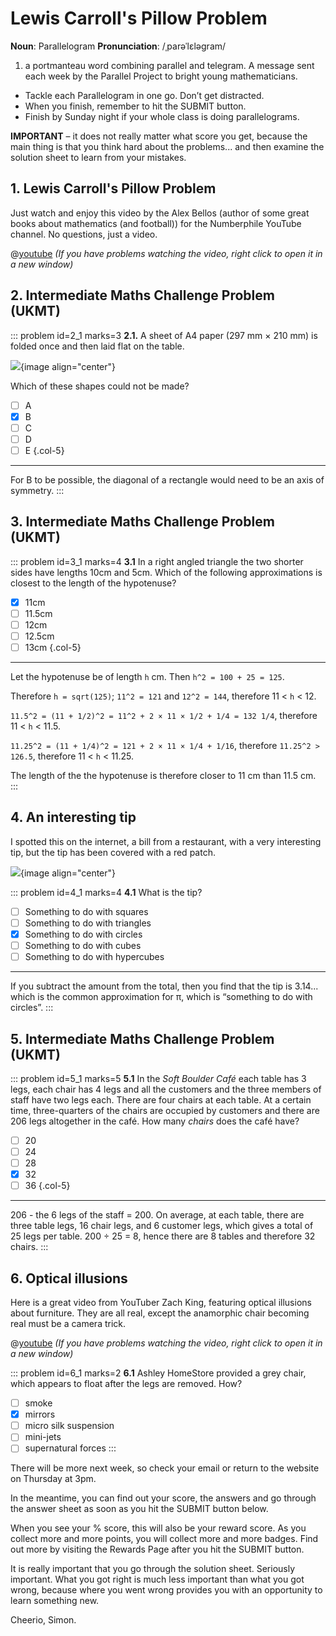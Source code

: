 # Lewis Carroll's Pillow Problem

<div class="dictionary">

__Noun__: Parallelogram
__Pronunciation__: /ˌparəˈlɛləɡram/

1. a portmanteau word combining parallel and telegram. A message sent each
week by the Parallel Project to bright young mathematicians.

</div>

* Tackle each Parallelogram in one go. Don’t get distracted.
* When you finish, remember to hit the SUBMIT button.
*	Finish by Sunday night if your whole class is doing parallelograms.

__IMPORTANT__ – it does not really matter what score you get, because the main thing is that you think hard about the problems... and then examine the solution sheet to learn from your mistakes.


## 1. Lewis Carroll's Pillow Problem

Just watch and enjoy this video by the Alex Bellos (author of some great books about mathematics (and football)) for the Numberphile YouTube channel. No questions, just a video.  

@[youtube](n2Kp3toDJ9c?rel=0&end=450) _(If you have problems watching the video, right click to open it in a new window)_  


## 2. Intermediate Maths Challenge Problem (UKMT)
<!--- (1999) Q02 --->

::: problem id=2_1 marks=3
__2.1.__ A sheet of A4 paper (297 mm × 210 mm) is folded once and then laid flat on the table.  

![](/resources/10-36-lewis-carroll/2-shapes.jpg){image align="center"}

Which of these shapes could not be made?

* [ ] A
* [x] B
* [ ] C
* [ ] D
* [ ] E
{.col-5}

---

For B to be possible, the diagonal of a rectangle would need to be an axis of symmetry.
:::


## 3.	Intermediate Maths Challenge Problem (UKMT)
<!--- (1999) Q12 --->

::: problem id=3_1 marks=4
__3.1__ In a right angled triangle the two shorter sides have lengths 10cm and 5cm. Which of the following approximations is closest to the length of the hypotenuse?

* [x] 11cm
* [ ] 11.5cm
* [ ] 12cm
* [ ] 12.5cm
* [ ] 13cm
{.col-5}

---

Let the hypotenuse be of length `h` cm. Then `h^2 = 100 + 25 = 125`.  

Therefore `h = sqrt(125)`; `11^2 = 121` and `12^2 = 144`, therefore 11 < `h` < 12.  

`11.5^2 = (11 + 1/2)^2 = 11^2 + 2 × 11 × 1/2 + 1/4 = 132 1/4`, therefore 11 < `h` < 11.5.  

`11.25^2 = (11 + 1/4)^2 = 121 + 2 × 11 × 1/4 + 1/16`, therefore `11.25^2 > 126.5`, therefore 11 < `h` < 11.25.  

The length of the the hypotenuse is therefore closer to 11 cm than 11.5 cm.
:::


## 4.	An interesting tip

I spotted this on the internet, a bill from a restaurant, with a very interesting tip, but the tip has been covered with a red patch.

![](/resources/10-36-lewis-carroll/4-tip.jpg){image align="center"}  

::: problem id=4_1 marks=4
__4.1__ What is the tip?

* [ ] Something to do with squares
* [ ] Something to do with triangles
* [x] Something to do with circles
* [ ] Something to do with cubes
* [ ] Something to do with hypercubes

---

If you subtract the amount from the total, then you find that the tip is 3.14... which is the common approximation for π, which is “something to do with circles”.
:::


## 5. Intermediate Maths Challenge Problem (UKMT)
<!--- (1999) Q22 --->

::: problem id=5_1 marks=5
__5.1__ In the _Soft Boulder Café_ each table has 3 legs, each chair has 4 legs and all the customers and the three members of staff have two legs each. There are four chairs at each table. At a certain time, three-quarters of the chairs are occupied by customers and there are 206 legs altogether in the café. How many _chairs_ does the café have?

* [ ] 20
* [ ] 24
* [ ] 28
* [x] 32
* [ ] 36
{.col-5}

---

206 - the 6 legs of the staff = 200. On average, at each table, there are three table legs, 16 chair legs, and 6 customer legs, which gives a total of 25 legs per table. 200 ÷ 25 = 8, hence there are 8 tables and therefore 32 chairs.
:::


## 6. Optical illusions

Here is a great video from YouTuber Zach King, featuring optical illusions about furniture. They are all real, except the anamorphic chair becoming real must be a camera trick.

@[youtube](FHJ3CMWnVxY?rel=0&end=216) _(If you have problems watching the video, right click to open it in a new window)_  

::: problem id=6_1 marks=2
__6.1__ Ashley HomeStore provided a grey chair, which appears to float after the legs are removed. How?

* [ ] smoke
* [x] mirrors
* [ ] micro silk suspension
* [ ] mini-jets
* [ ] supernatural forces
:::

There will be more next week, so check your email or return to the website on Thursday at 3pm.  

In the meantime, you can find out your score, the answers and go through the answer sheet as soon as you hit the SUBMIT button below.

When you see your % score, this will also be your reward score. As you collect more and more points, you will collect more and more badges. Find out more by visiting the Rewards Page after you hit the SUBMIT button.

It is really important that you go through the solution sheet. Seriously important. What you got right is much less important than what you got wrong, because where you went wrong provides you with an opportunity to learn something new.

Cheerio,
Simon.
